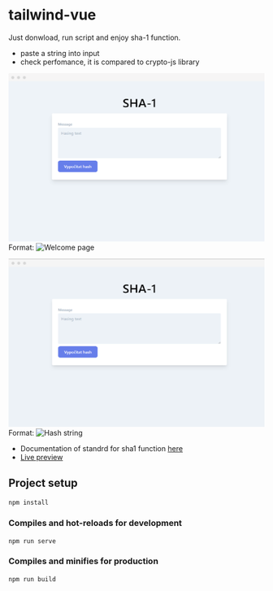 # tailwind-vue

Just donwload, run script and enjoy sha-1 function.

- paste a string into input
- check perfomance, it is compared to crypto-js library

![GitHub Logo](/src/assets/images/example.png)
Format: ![Welcome page](https://github.com/Draccano/vue-sha1)

![GitHub Logo](/src/assets/images/example1.png)
Format: ![Hash string](https://github.com/Draccano/vue-sha1)

- Documentation of standrd for sha1 function [here](https://tools.ietf.org/html/rfc3174#section-5)
- [Live preview](https://sha1.netlify.app/)

## Project setup

```
npm install
```

### Compiles and hot-reloads for development

```
npm run serve
```

### Compiles and minifies for production

```
npm run build
```
